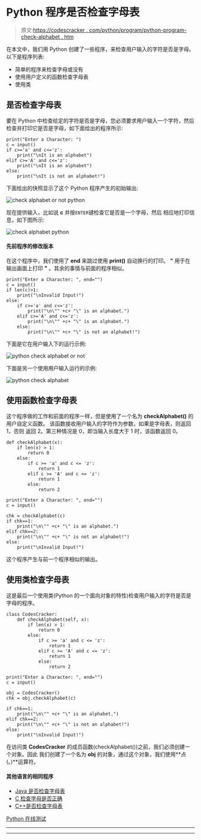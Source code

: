 # Python 程序是否检查字母表

> 原文:[https://codescracker . com/python/program/python-program-check-alphabet . htm](https://codescracker.com/python/program/python-program-check-alphabet.htm)

在本文中，我们用 Python 创建了一些程序，来检查用户输入的字符是否是字母。以下是程序列表:

*   简单的程序来检查字母或没有
*   使用用户定义的函数检查字母表
*   使用类

## 是否检查字母表

要在 Python 中检查给定的字符是否是字母，您必须要求用户输入一个字符，然后检查并打印它是否是字母，如下面给出的程序所示:

```
print("Enter a Character: ")
c = input()
if c>='a' and c<='z':
    print("\nIt is an alphabet")
elif c>='A' and c<='z':
    print("\nIt is an alphabet")
else:
    print("\nIt is not an alphabet!")
```

下面给出的快照显示了这个 Python 程序产生的初始输出:

![check alphabet or not python](../Images/c025c9ffbf14e5fdcf51cb23e1c27cc6.png)

现在提供输入，比如说 **c** 并按`ENTER`键检查它是否是一个字母，然后 相应地打印信息，如下图所示:

![check alphabet python](../Images/d3ad82bc162f08a353cadec4f1331ef9.png)

#### 先前程序的修改版本

在这个程序中，我们使用了 **end** 来跳过使用 **print()** 自动换行的打印。 **\"** 用于在输出画面上打印 **"** 。其余的事情与前面的程序相似。

```
print("Enter a Character: ", end="")
c = input()
if len(c)>1:
    print("\nInvalid Input!")
else:
    if c>='a' and c<='z':
        print("\n\"" +c+ "\" is an alphabet.")
    elif c>='A' and c<='z':
        print("\n\"" +c+ "\" is an alphabet.")
    else:
        print("\n\"" +c+ "\" is not an alphabet!")
```

下面是它在用户输入下的运行示例:

![python check alphabet or not](../Images/c9483698e412e883deacd05df5442da0.png)

下面是另一个使用用户输入运行的示例:

![python check alphabet](../Images/9fa1c50f275f7ef923cdbe04dfe4f97a.png)

## 使用函数检查字母表

这个程序做的工作和前面的程序一样，但是使用了一个名为 **checkAlphabet()** 的用户自定义函数。 该函数接收用户输入的字符作为参数，如果是字母表，则返回 1，否则 返回 2。第三种情况是 0，即当输入长度大于 1 时，该函数返回 0。

```
def checkAlphabet(x):
    if len(x) > 1:
        return 0
    else:
        if c >= 'a' and c <= 'z':
            return 1
        elif c >= 'A' and c <= 'z':
            return 1
        else:
            return 2

print("Enter a Character: ", end="")
c = input()

chk = checkAlphabet(c)
if chk==1:
    print("\n\"" +c+ "\" is an alphabet.")
elif chk==2:
    print("\n\"" +c+ "\" is not an alphabet!")
else:
    print("\nInvalid Input!")

```

这个程序产生与前一个程序相似的输出。

## 使用类检查字母表

这是最后一个使用类(Python 的一个面向对象的特性)检查用户输入的字符是否是字母的程序。

```
class CodesCracker:
    def checkAlphabet(self, x):
        if len(x) > 1:
            return 0
        else:
            if c >= 'a' and c <= 'z':
                return 1
            elif c >= 'A' and c <= 'z':
                return 1
            else:
                return 2

print("Enter a Character: ", end="")
c = input()

obj = CodesCracker()
chk = obj.checkAlphabet(c)

if chk==1:
    print("\n\"" +c+ "\" is an alphabet.")
elif chk==2:
    print("\n\"" +c+ "\" is not an alphabet!")
else:
    print("\nInvalid Input!")
```

在访问类 **CodesCracker** 的成员函数(checkAlphabet())之前，我们必须创建一个对象。因此 我们创建了一个名为 **obj** 的对象，通过这个对象，我们使用**点(。)**运算符。

#### 其他语言的相同程序

*   [Java 是否检查字母表](/java/program/java-program-check-alphabet.htm)
*   [C 检查字母是否正确](/c/program/c-program-check-alphabet.htm)
*   [C++是否检查字母表](/cpp/program/cpp-program-check-alphabet.htm)

[Python 在线测试](/exam/showtest.php?subid=10)

* * *

* * *